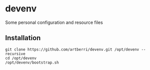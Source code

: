 # devenv

Some personal configuration and resource files

## Installation

```
git clone https://github.com/artberri/devenv.git /opt/devenv --recursive
cd /opt/devenv
/opt/devenv/bootstrap.sh
```
